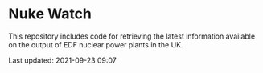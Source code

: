 # Nuke Watch

This repository includes code for retrieving the latest information available on the output of EDF nuclear power plants in the UK.

Last updated: 2021-09-23 09:07